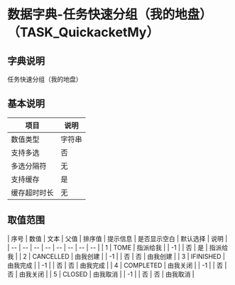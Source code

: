 # 数据字典-任务快速分组（我的地盘）（TASK_QuickacketMy）
## 字典说明
任务快速分组（我的地盘）

## 基本说明
| 项目 | 说明 |
| -- | -- |
| 数值类型 | 字符串 |
| 支持多选 | 否 |
| 多选分隔符 | 无 |
| 支持缓存 | 是 |
| 缓存超时时长 | 无 |

## 取值范围
| 序号 | 数值 | 文本 | 父值 | 排序值 | 提示信息 | 是否显示空白 | 默认选择 | 说明 |
| -- | -- | -- | -- | -- | -- | -- | -- |
| 1 | TOME | 指派给我 |  | -1 |  | 否 | 是 | 指派给我 |
| 2 | CANCELLED | 由我创建 |  | -1 |  | 否 | 否 | 由我创建 |
| 3 | IFINISHED | 由我完成 |  | -1 |  | 否 | 否 | 由我完成 |
| 4 | COMPLETED | 由我关闭 |  | -1 |  | 否 | 否 | 由我关闭 |
| 5 | CLOSED | 由我取消 |  | -1 |  | 否 | 否 | 由我取消 |

